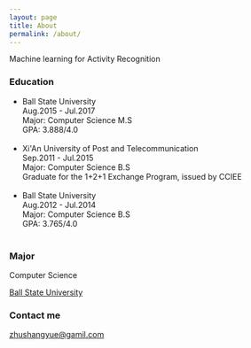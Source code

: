 ```yaml
---
layout: page
title: About
permalink: /about/
---
```


Machine learning for Activity Recognition

### Education
<ul>
<li>Ball State University</li>
<div>Aug.2015 - Jul.2017</div>
<div>Major: Computer Science M.S</div>
<div>GPA: 3.888/4.0</div>
<br>
<li>Xi'An University of Post and Telecommunication</li>
<div>Sep.2011 - Jul.2015</div>
<div>Major: Computer Science B.S</div>
<div>Graduate for the 1+2+1 Exchange Program, issued by CCIEE</div>
<br>
<li>Ball State University</li>
<div>Aug.2012 - Jul.2014</div>
<div>Major: Computer Science B.S</div>
<div>GPA: 3.765/4.0</div>
<br>
</ul>

### Major

Computer Science

<a href="http://cms.bsu.edu">Ball State University</a>

### Contact me

[zhushangyue@gamil.com](mailto:zhushangyue@gamil.com)
